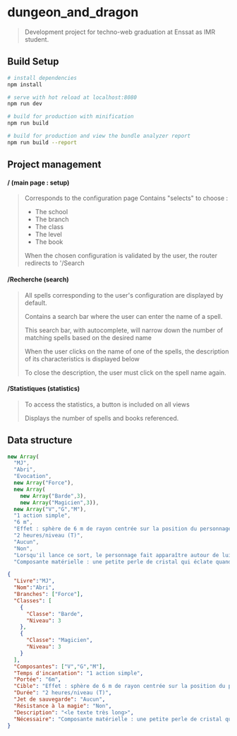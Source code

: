 # dungeon_and_dragon

> Development project for techno-web graduation at Enssat as IMR student.

## Build Setup

``` bash
# install dependencies
npm install

# serve with hot reload at localhost:8080
npm run dev

# build for production with minification
npm run build

# build for production and view the bundle analyzer report
npm run build --report
```

## Project management
#### / (main page : setup)

> Corresponds to the configuration page
> Contains "selects" to choose :
>- The school
>- The branch
>- The class
>- The level
>- The book
>
> When the chosen configuration is validated by the user, the router redirects to '/Search

#### /Recherche (search)

> All spells corresponding to the user's configuration are displayed by default.
>
> Contains a search bar where the user can enter the name of a spell.
>
> This search bar, with autocomplete, will narrow down the number of matching spells based on the desired name
>
> When the user clicks on the name of one of the spells, the description of its characteristics is displayed below
>
> To close the description, the user must click on the spell name again.

#### /Statistiques (statistics)

> To access the statistics, a button is included on all views
>
> Displays the number of spells and books referenced.

## Data structure

```javascript
new Array(
  "MJ",
  "Abri",
  "Evocation",
  new Array("Force"),
  new Array(
    new Array("Barde",3),
    new Array("Magicien",3)),
  new Array("V","G","M"),
  "1 action simple",
  "6 m",
  "Effet : sphère de 6 m de rayon centrée sur la position du personnage",
  "2 heures/niveau (T)",
  "Aucun",
  "Non",
  "Lorsqu'il lance ce sort, le personnage fait apparaître autour de lui une sphère de force, opaque et immobile, de la couleur de son choix. Seule la moitié supérieure du globe est visible, le reste se trouvant sous terre. L'abri peut accueillir jusqu'à neuf créatures de taille M en plus du personnage. Tous ces invités peuvent entrer ou sortir à leur guise. Par contre, si le mage (ou le barde) sort des limites du sort, celui-ci cesse aussitôt.<br>Si la température extérieure est comprise entre -15° C et 35° C, la température intérieure reste stable à 20° C. En cas de température plus extrême, l'intérieur de l'abri évolue dans le même sens, à raison de 1° C pour 1° C (s'il fait -25° C dehors, il fera donc 10° C dans les limites de la zone d'effet du sort). L'abri protège également contre les éléments (pluie, grêle, tempête de sable, etc.). Il résiste aux vents inférieurs à la force d'un ouragan (120 km/h). Au-delà, il est détruit.<br>L'intérieur de l'abri prend la forme d'un hémisphère que le personnage peut éclairer de manière diffuse ou éteindre sur commande. À noter que le champ de force est transparent de l'intérieur, bien qu'il soit opaque du dehors. Les projectiles, les armes et la plupart des sorts peuvent franchir la sphère, mais les occupants de cette dernière ne peuvent être vus de l'extérieur (ils bénéficient d'un camouflage total).",
  "Composante matérielle : une petite perle de cristal qui éclate quand le sort s'achève ou quand le personnage y met un terme.")
```

```json
{
  "Livre":"MJ",
  "Nom":"Abri",
  "Branches": ["Force"],
  "Classes": [
    {
      "Classe": "Barde",
      "Niveau": 3
    },
    {
      "Classe": "Magicien",
      "Niveau": 3
    }
  ],
  "Composantes": ["V","G","M"],
  "Temps d'incantation": "1 action simple",
  "Portée": "6m",
  "Cible": "Effet : sphère de 6 m de rayon centrée sur la position du personnage",
  "Durée": "2 heures/niveau (T)",
  "Jet de sauvegarde": "Aucun",
  "Résistance à la magie": "Non",
  "Description": "<le texte très long>",
  "Nécessaire": "Composante matérielle : une petite perle de cristal qui éclate quand le sort s'achève ou quand le personnage y met un terme."
}
```



